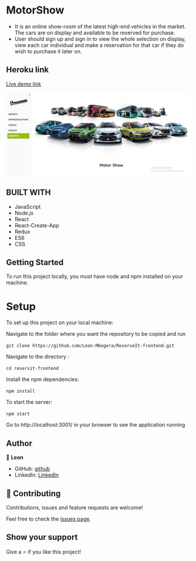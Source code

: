 #  MotorShow
- It is an online show-room of the latest high-end vehicles in the market. The cars are on display and available to be reserved for purchase.
- User should sign up and sign in to view the whole selection on display, view each car individual and make a reservation for that car if they do wish to purchase it later on.

## Heroku link
[Live demo link](https://reserveit-frontend.herokuapp.com/)

![](src/images/app.jpg)

## BUILT WITH
- JavaScript
- Node.js
- React
- React-Create-App
- Redux
- ES6
- CSS

## Getting Started

To run this project locally, you must have node and npm installed on your machine.

# Setup
To set up this project on your local machine:

Navigate to the folder where you want the repository to be copied and run 

`git clone https://github.com/Leon-Mbegera/ReserveIt-frontend.git`

Navigate to the directory :

`cd reservit-frontend`

Install the npm dependencies: 

`npm install`

To start the server: 

`npm start`

Go to http://localhost:3001/ in your browser to see the application running

## Author

👤 **Leon**

- GitHub: [github](https://github.com/Leon-Mbegera)
- LinkedIn: [LinkedIn](https://www.linkedin.com/in/leon-mbegera)

## 🤝 Contributing

Contributions, issues and feature requests are welcome!

Feel free to check the [issues page](https://github.com/Leon-Mbegera/ReserveIt-frontend/issues/).

## Show your support

Give a ⭐️ if you like this project!

